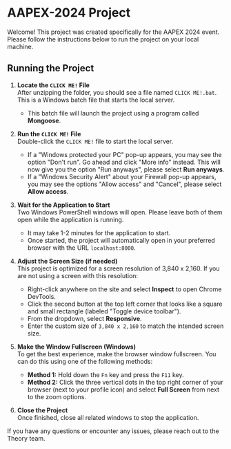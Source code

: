 # AAPEX-2024 Project

Welcome! This project was created specifically for the AAPEX 2024 event. Please follow the instructions below to run the project on your local machine.

## Running the Project

1. **Locate the `CLICK ME!` File**  
   After unzipping the folder, you should see a file named `CLICK ME!.bat`. This is a Windows batch file that starts the local server.
   - This batch file will launch the project using a program called **Mongoose**.

3. **Run the `CLICK ME!` File**  
   Double-click the `CLICK ME!` file to start the local server.  
   - If a "Windows protected your PC" pop-up appears, you may see the option "Don't run". Go ahead and click "More info" instead. This will now give you the option "Run anyways", please select **Run anyways**.
   - If a "Windows Security Alert" about your Firewall pop-up appears, you may see the options "Allow access" and "Cancel", please select **Allow access**.

4. **Wait for the Application to Start**  
   Two Windows PowerShell windows will open. Please leave both of them open while the application is running.  
   - It may take 1-2 minutes for the application to start.
   - Once started, the project will automatically open in your preferred browser with the URL `localhost:8000`.

5. **Adjust the Screen Size (if needed)**  
   This project is optimized for a screen resolution of 3,840 x 2,160. If you are not using a screen with this resolution:
   - Right-click anywhere on the site and select **Inspect** to open Chrome DevTools.
   - Click the second button at the top left corner that looks like a square and small rectangle (labeled "Toggle device toolbar").
   - From the dropdown, select **Responsive**.
   - Enter the custom size of `3,840 x 2,160` to match the intended screen size.

6. **Make the Window Fullscreen (Windows)**  
   To get the best experience, make the browser window fullscreen. You can do this using one of the following methods:
   - **Method 1:** Hold down the `Fn` key and press the `F11` key.  
   - **Method 2:** Click the three vertical dots in the top right corner of your browser (next to your profile icon) and select **Full Screen** from next to the zoom options.

7. **Close the Project**  
   Once finished, close all related windows to stop the application.

If you have any questions or encounter any issues, please reach out to the Theory team.
